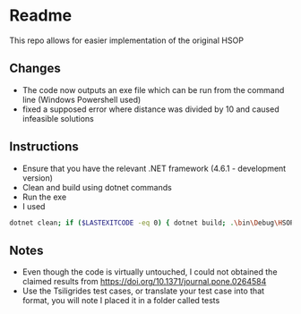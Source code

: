 # Readme
This repo allows for easier implementation of the original HSOP

## Changes
- The code now outputs an exe file which can be run from the command line (Windows Powershell used)
- fixed a supposed error where distance was divided by 10 and caused infeasible solutions

## Instructions
- Ensure that you have the relevant .NET framework (4.6.1 - development version)
- Clean and build using dotnet commands
- Run the exe 
- I used  
``` bash
dotnet clean; if ($LASTEXITCODE -eq 0) { dotnet build; .\bin\Debug\HSOP.exe }          
```

## Notes
- Even though the code is virtually untouched, I could not obtained the claimed results from https://doi.org/10.1371/journal.pone.0264584
- Use the Tsiligrides test cases, or translate your test case into that format, you will note I placed it in a folder called tests
